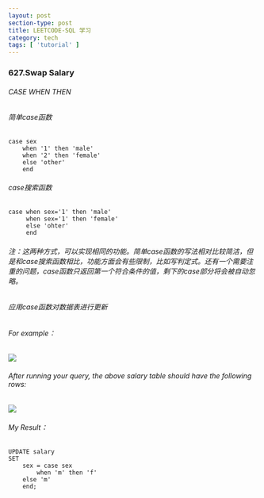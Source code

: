 ```yaml
---
layout: post
section-type: post
title: LEETCODE-SQL 学习
category: tech
tags: [ 'tutorial' ]
---
```


### 627.Swap Salary
###### CASE WHEN THEN
###### 简单case函数
```
case sex
	when '1' then 'male'
	when '2' then 'female'
	else 'other'
	end
```
###### case搜索函数
```
case when sex='1' then 'male'
	 when sex='1' then 'female'
	 else 'ohter' 
	 end
```
###### *注：这两种方式，可以实现相同的功能。简单case函数的写法相对比较简洁，但是和case搜索函数相比，功能方面会有些限制，比如写判定式。还有一个需要注重的问题，case函数只返回第一个符合条件的值，剩下的case部分将会被自动忽略。*

###### 应用case函数对数据表进行更新
###### For example：
![]({{site.url}}/img/blog/salary01.png)
###### After running your query, the above salary table should have the following rows:
![]({{site.url}}/img/blog/salary02.png)
###### My Result：
```
UPDATE salary
SET
    sex = case sex
        when 'm' then 'f'
    else 'm'
    end;
 ```